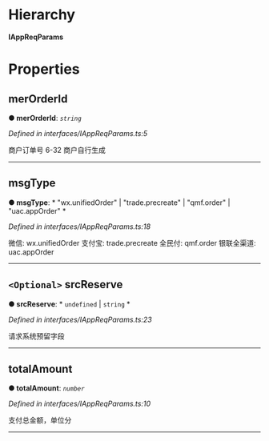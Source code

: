 

# Hierarchy

**IAppReqParams**

# Properties

<a id="merorderid"></a>

##  merOrderId

**● merOrderId**: *`string`*

*Defined in interfaces/IAppReqParams.ts:5*

商户订单号 6-32 商户自行生成

___
<a id="msgtype"></a>

##  msgType

**● msgType**: * "wx.unifiedOrder" &#124; "trade.precreate" &#124; "qmf.order" &#124; "uac.appOrder"
*

*Defined in interfaces/IAppReqParams.ts:18*

微信: wx.unifiedOrder 支付宝: trade.precreate 全民付: qmf.order 银联全渠道: uac.appOrder

___
<a id="srcreserve"></a>

## `<Optional>` srcReserve

**● srcReserve**: * `undefined` &#124; `string`
*

*Defined in interfaces/IAppReqParams.ts:23*

请求系统预留字段

___
<a id="totalamount"></a>

##  totalAmount

**● totalAmount**: *`number`*

*Defined in interfaces/IAppReqParams.ts:10*

支付总金额，单位分

___

